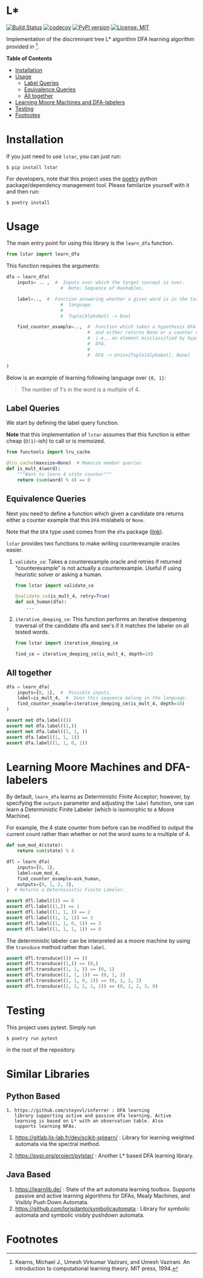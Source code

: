 # L*

[![Build Status](https://cloud.drone.io/api/badges/mvcisback/lstar/status.svg)](https://cloud.drone.io/mvcisback/lstar)
[![codecov](https://codecov.io/gh/mvcisback/lstar/branch/master/graph/badge.svg)](https://codecov.io/gh/mvcisback/lstar)
[![PyPI version](https://badge.fury.io/py/lstar.svg)](https://badge.fury.io/py/lstar)
[![License: MIT](https://img.shields.io/badge/License-MIT-yellow.svg)](https://opensource.org/licenses/MIT)

Implementation of the discriminant tree L* algorithm DFA learning algorithm
provided in [^1].


<!-- markdown-toc start - Don't edit this section. Run M-x markdown-toc-generate-toc again -->
**Table of Contents**

- [Installation](#installation)
- [Usage](#usage)
    - [Label Queries](#label-queries)
    - [Equivalence Queries](#equivalence-queries)
    - [All together](#all-together)
- [Learning Moore Machines and DFA-labelers](#learning-moore-machines-and-dfa-labelers)
- [Testing](#testing)
- [Footnotes](#footnotes)

<!-- markdown-toc end -->



# Installation

If you just need to use `lstar`, you can just run:

`$ pip install lstar`

For developers, note that this project uses the
[poetry](https://poetry.eustace.io/) python package/dependency
management tool. Please familarize yourself with it and then
run:

`$ poetry install`

# Usage

The main entry point for using this library is the `learn_dfa`
function.

```python
from lstar import learn_dfa
```

This function requires the arguments:
```python
dfa = learn_dfa(
    inputs= .. ,  #  Inputs over which the target concept is over.
                    #  Note: Sequence of Hashables.

    label=..,  #  Function answering whether a given word is in the target
                    #  language.
                    #
                    #  Tuple[Alphabet] -> bool

    find_counter_example=..,  #  Function which takes a hypothesis DFA
                              #  and either returns None or a counter example,
                              #  i.e., an element misclassified by hypothesis
                              #  DFA.
                              #
                              #  DFA -> Union[Tuple[Alphabet], None]

)
```

Below is an example of learning following language over `{0, 1}`:


> The number of 1's in the word is a multiple of 4.


## Label Queries

We start by defining the label query function. 

**Note** that this implementation of `lstar` assumes that this
function is either cheap (`O(1)`-ish) to call or is memoized.


```python
from functools import lru_cache

@lru_cache(maxsize=None)  # Memoize member queries 
def is_mult_4(word):
    """Want to learn 4 state counter"""
    return (sum(word) % 4) == 0
```

## Equivalence Queries

Next you need to define a function which given a candidate `DFA`
returns either a counter example that this `DFA` mislabels or `None`.

Note that the `DFA` type used comes from the `dfa` package
([link](https://github.com/mvcisback/dfa)).

`lstar` provides two functions to make writing counterexample oracles 
easier.

1. `validate_ce`: Takes a counterexample oracle and retries 
   if returned "counterexample" is not actually a counterexample.
   Useful if using heuristic solver or asking a human.

    ```python
    from lstar import validate_ce

    @validate_ce(is_mult_4, retry=True)
    def ask_human(dfa):
        ...
    ```
2. `iterative_deeping_ce`: This function performs an iterative
   deepening traversal of the candidate dfa and see's if it matches
   the labeler on all tested words.

   ```python
   from lstar import iterative_deeping_ce

   find_ce = iterative_deeping_ce(is_mult_4, depth=10)
   ```


## All together

```python
dfa = learn_dfa(
    inputs={0, 1},  #  Possible inputs.
    label=is_mult_4,  #  Does this sequence belong in the language.
    find_counter_example=iterative_deeping_ce(is_mult_4, depth=10)
)

assert not dfa.label(())
assert not dfa.label((1,))
assert not dfa.label((1, 1, ))
assert dfa.label((1, 1, 1))
assert dfa.label((1, 1, 0, 1))
```

# Learning Moore Machines and DFA-labelers

By default, `learn_dfa` learns as Deterministic Finite Acceptor;
however, by specifying the `outputs` parameter and adjusting the
`label` function, one can learn a Deterministic Finite Labeler
(which is isomorphic to a Moore Machine). 

For example, the 4 state counter from before can be modified to output
the current count rather than whether or not the word sums to a
multiple of 4.


```python
def sum_mod_4(state):
    return sum(state) % 4

dfl = learn_dfa(
    inputs={0, 1},
    label=sum_mod_4,
    find_counter_example=ask_human,
    outputs={0, 1, 2, 3},
)  # Returns a Deterministic Finite Labeler.

assert dfl.label(()) == 0
assert dfl.label((1,)) == 1
assert dfl.label((1, 1, )) == 2
assert dfl.label((1, 1, 1)) == 3
assert dfl.label((1, 1, 0, 1)) == 3
assert dfl.label((1, 1, 1, 1)) == 0
```

The deterministic labeler can be interpreted as a moore machine by
using the `transduce` method rather than `label`.

```python
assert dfl.transduce(()) == ()
assert dfl.transduce((1,)) == (0,)
assert dfl.transduce((1, 1, )) == (0, 1)
assert dfl.transduce((1, 1, 1)) == (0, 1, 2)
assert dfl.transduce((1, 1, 0, 1)) == (0, 1, 2, 2)
assert dfl.transduce((1, 1, 1, 1, 1)) == (0, 1, 2, 3, 0)
```


# Testing

This project uses pytest. Simply run

`$ poetry run pytest`

in the root of the repository.

# Similar Libraries
## Python Based
    1. https://github.com/steynvl/inferrer : DFA learning
       library supporting active and passive dfa learning. Active
       learning is based on L* with an observation table. Also
       supports learning NFAs.

   1. https://gitlab.lis-lab.fr/dev/scikit-splearn/ : Library for learning
      weighted automata via the spectral method.

   1. https://pypi.org/project/pylstar/ : Another L* based DFA
      learning library.

## Java Based
   1. https://learnlib.de/ : State of the art automata learning
      toolbox. Supports passive and active learning algorithms for DFAs,
      Mealy Machines, and Visibly Push Down Automata.
   1. https://github.com/lorisdanto/symbolicautomata : Library for
      symbolic automata and symbolic visibly pushdown automata.

# Footnotes

[^1]: Kearns, Michael J., Umesh Virkumar Vazirani, and Umesh Vazirani. An introduction to computational learning theory. MIT press, 1994.

